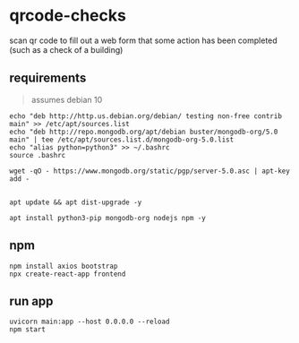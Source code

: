 # qrcode-checks
scan qr code to fill out a web form that some action has been completed (such as a check of a building)


## requirements
> assumes debian 10

```
echo "deb http://http.us.debian.org/debian/ testing non-free contrib main" >> /etc/apt/sources.list
echo "deb http://repo.mongodb.org/apt/debian buster/mongodb-org/5.0 main" | tee /etc/apt/sources.list.d/mongodb-org-5.0.list
echo "alias python=python3" >> ~/.bashrc
source .bashrc

wget -qO - https://www.mongodb.org/static/pgp/server-5.0.asc | apt-key add -


apt update && apt dist-upgrade -y

apt install python3-pip mongodb-org nodejs npm -y
```

## npm
```
npm install axios bootstrap
npx create-react-app frontend
```

## run app

```
uvicorn main:app --host 0.0.0.0 --reload
npm start
```
